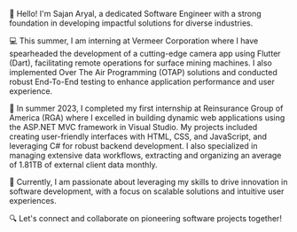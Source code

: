 👋 Hello! I'm Sajan Aryal, a dedicated Software Engineer with a strong foundation in developing impactful solutions for diverse industries.

💻 This summer, I am interning at Vermeer Corporation where I have spearheaded the development of a cutting-edge camera app using Flutter (Dart), facilitating remote operations for surface mining machines. I also implemented Over The Air Programming (OTAP) solutions and conducted robust End-To-End testing to enhance application performance and user experience.

🌟 In summer 2023, I completed my first internship at Reinsurance Group of America (RGA) where I excelled in building dynamic web applications using the ASP.NET MVC framework in Visual Studio. My projects included creating user-friendly interfaces with HTML, CSS, and JavaScript, and leveraging C# for robust backend development. I also specialized in managing extensive data workflows, extracting and organizing an average of 1.81TB of external client data monthly.

🚀 Currently, I am passionate about leveraging my skills to drive innovation in software development, with a focus on scalable solutions and intuitive user experiences.

🔍 Let's connect and collaborate on pioneering software projects together!

<!---
taryal98/taryal98 is a ✨ special ✨ repository because its `README.md` (this file) appears on your GitHub profile.
You can click the Preview link to take a look at your changes.
--->
